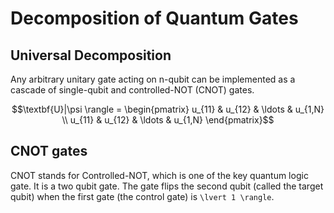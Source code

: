 # Decomposition of Quantum Gates

## Universal Decomposition
Any arbitrary unitary gate acting on n-qubit can be implemented as a cascade of single-qubit and controlled-NOT (CNOT) gates.

```math
\textbf{U}|\psi \rangle = \begin{pmatrix} u_{11} & u_{12} & \ldots & u_{1,N} \\ u_{11} & u_{12} & \ldots & u_{1,N} \end{pmatrix}
```

## CNOT gates
 CNOT stands for Controlled-NOT, which is one of the key quantum logic gate. It is a two qubit gate. The gate flips the second qubit (called the target qubit) when the first gate (the control gate) is ``\lvert 1 \rangle``.